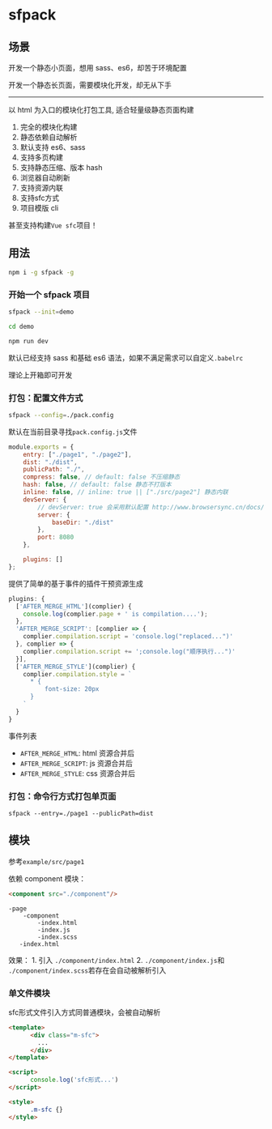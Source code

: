 # sfpack

## 场景

开发一个静态小页面，想用 sass、es6，却苦于环境配置

开发一个静态长页面，需要模块化开发，却无从下手

---

以 html 为入口的模块化打包工具, 适合轻量级静态页面构建

1.  完全的模块化构建
2.  静态依赖自动解析
3.  默认支持 es6、sass
4.  支持多页构建
5.  支持静态压缩、版本 hash
6.  浏览器自动刷新
7.  支持资源内联
9.  支持sfc方式
10. 项目模版 cli

甚至支持构建`Vue sfc`项目！

## 用法

```bash
npm i -g sfpack -g
```

### 开始一个 sfpack 项目

```bash
sfpack --init=demo

cd demo

npm run dev
```

默认已经支持 sass 和基础 es6 语法，如果不满足需求可以自定义`.babelrc`

理论上开箱即可开发

### 打包：配置文件方式

```bash
sfpack --config=./pack.config
```

默认在当前目录寻找`pack.config.js`文件

```javascript
module.exports = {
    entry: ["./page1", "./page2"],
    dist: "./dist",
    publicPath: "./",
    compress: false, // default: false 不压缩静态
    hash: false, // default: false 静态不打版本
    inline: false, // inline: true || ["./src/page2"] 静态内联
    devServer: {
        // devServer: true 会采用默认配置 http://www.browsersync.cn/docs/options/
        server: {
            baseDir: "./dist"
        },
        port: 8080
    },

    plugins: []
};
```

提供了简单的基于事件的插件干预资源生成

```javascript
plugins: {
  ['AFTER_MERGE_HTML'](complier) {
    console.log(complier.page + ' is compilation....');
  },
  'AFTER_MERGE_SCRIPT': [complier => {
    complier.compilation.script = 'console.log("replaced...")'
  }, complier => {
    complier.compilation.script += ';console.log("顺序执行...")'
  }],
  ['AFTER_MERGE_STYLE'](complier) {
    complier.compilation.style = `
      * {
          font-size: 20px
      }
    `
  }
}
```

事件列表

-   `AFTER_MERGE_HTML`: html 资源合并后
-   `AFTER_MERGE_SCRIPT`: js 资源合并后
-   `AFTER_MERGE_STYLE`: css 资源合并后

### 打包：命令行方式打包单页面

`sfpack --entry=./page1 --publicPath=dist`

## 模块

参考`example/src/page1`

依赖 component 模块：

```html
<component src="./component"/>
```

    -page
        -component
            -index.html
            -index.js
            -index.scss
       -index.html

效果：
1\. 引入 `./component/index.html`
2\. `./component/index.js`和 `./component/index.scss`若存在会自动被解析引入

### 单文件模块
sfc形式文件引入方式同普通模块，会被自动解析

```html
<template>
      <div class="m-sfc">
        ...
      </div>
</template>

<script>
      console.log('sfc形式...')
</script>

<style>
      .m-sfc {}
</style>
```

